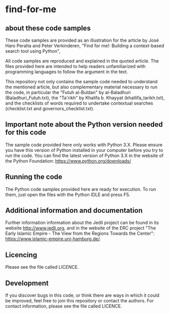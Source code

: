 # find-for-me

about these code samples
------------------------

These code samples are provided as an illustration for the
article by José Haro Peralta and Peter Verkinderen, 
"Find for me!: Building a context-based search tool using Python", 

All code samples are reproduced and explained in the quoted article. 
The files provided here are intended to help readers unfamiliarized
with programming languages to follow the argument in the text. 

This repository not only contains the sample code needed to understand
the mentioned article, but also complementary material necessary to run
the code, in particular the "Futuh al-Buldan" by al-Baladhuri 
(Baladhuri_Futuh.txt), the "Ta'rikh" by Khalifa b. Khayyat 
(khatlifa_tarikh.txt), and the checklists of words required to
undertake contextual searches (checklist.txt and governors_checklist.txt).


Important note about the Python version needed for this code
------------------------------------------------------------

The sample code provided here only works with Python 3.X. Please 
ensure you have this version of Python installed in your computer
before you try to run the code. You can find the latest version of
Python 3.X in the website of the Python Foundation: https://www.python.org/downloads/


Running the code
----------------

The Python code samples provided here are ready for execution. To run them,
just open the files with the Python IDLE and press F5. 


Additional information and documentation
----------------------------------------

Further information information about the Jedli project can be
found in its website http://www.jedli.org, and in the website 
of the ERC project "The Early Islamic Empire - The View from the Regions
Towards the Center": https://www.islamic-empire.uni-hamburg.de/. 


Licencing
---------

Please see the file called LICENCE.


Development
-----------

If you discover bugs in this code, or think there are ways 
in which it could be improved, feel free to join this repository
or contact the authors. For contact information, please see
the file called LICENCE. 

